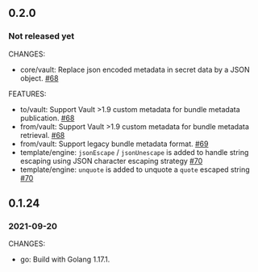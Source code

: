 ## 0.2.0

### Not released yet

CHANGES:

* core/vault: Replace json encoded metadata in secret data by a JSON object. [#68](https://github.com/elastic/harp/pull/68)

FEATURES:

* to/vault: Support Vault >1.9 custom metadata for bundle metadata publication. [#68](https://github.com/elastic/harp/pull/68)
* from/vault: Support Vault >1.9 custom metadata for bundle metadata retrieval. [#68](https://github.com/elastic/harp/pull/68)
* from/vault: Support legacy bundle metadata format. [#69](https://github.com/elastic/harp/pull/69)
* template/engine: `jsonEscape` / `jsonUnescape` is added to handle string escaping using JSON character escaping strategy [#70](https://github.com/elastic/harp/pull/70)
* template/engine: `unquote` is added to unquote a `quote` escaped string [#70](https://github.com/elastic/harp/pull/70)

## 0.1.24

### 2021-09-20

CHANGES:

* go: Build with Golang 1.17.1.
